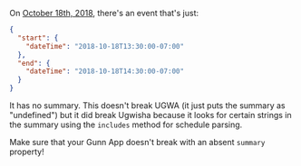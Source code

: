 On [October 18th, 2018](https://orbiit.github.io/ugwisha/?day=2018-10-18), there's an event that's just:

```json
{
  "start": {
    "dateTime": "2018-10-18T13:30:00-07:00"
  },
  "end": {
    "dateTime": "2018-10-18T14:30:00-07:00"
  }
}
```

It has no summary. This doesn't break UGWA (it just puts the summary as "undefined") but it did break Ugwisha because it looks for certain strings in the summary using the `includes` method for schedule parsing.

Make sure that your Gunn App doesn't break with an absent `summary` property!
